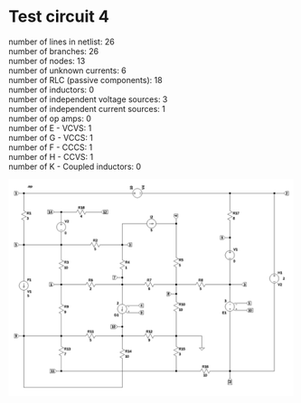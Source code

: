 # Test circuit 4
number of lines in netlist: 26  
number of branches: 26  
number of nodes: 13  
number of unknown currents: 6  
number of RLC (passive components): 18  
number of inductors: 0  
number of independent voltage sources: 3  
number of independent current sources: 1  
number of op amps: 0  
number of E - VCVS: 1  
number of G - VCCS: 1  
number of F - CCCS: 1  
number of H - CCVS: 1  
number of K - Coupled inductors: 0  

<img src="test_4.png" width="700"> 
